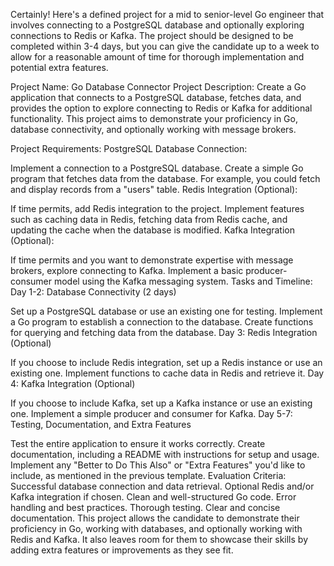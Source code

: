 Certainly! Here's a defined project for a mid to senior-level Go engineer that involves connecting to a PostgreSQL database and optionally exploring connections to Redis or Kafka. The project should be designed to be completed within 3-4 days, but you can give the candidate up to a week to allow for a reasonable amount of time for thorough implementation and potential extra features.

Project Name: Go Database Connector
Project Description:
Create a Go application that connects to a PostgreSQL database, fetches data, and provides the option to explore connecting to Redis or Kafka for additional functionality. This project aims to demonstrate your proficiency in Go, database connectivity, and optionally working with message brokers.

Project Requirements:
PostgreSQL Database Connection:

Implement a connection to a PostgreSQL database.
Create a simple Go program that fetches data from the database. For example, you could fetch and display records from a "users" table.
Redis Integration (Optional):

If time permits, add Redis integration to the project.
Implement features such as caching data in Redis, fetching data from Redis cache, and updating the cache when the database is modified.
Kafka Integration (Optional):

If time permits and you want to demonstrate expertise with message brokers, explore connecting to Kafka.
Implement a basic producer-consumer model using the Kafka messaging system.
Tasks and Timeline:
Day 1-2: Database Connectivity (2 days)

Set up a PostgreSQL database or use an existing one for testing.
Implement a Go program to establish a connection to the database.
Create functions for querying and fetching data from the database.
Day 3: Redis Integration (Optional)

If you choose to include Redis integration, set up a Redis instance or use an existing one.
Implement functions to cache data in Redis and retrieve it.
Day 4: Kafka Integration (Optional)

If you choose to include Kafka, set up a Kafka instance or use an existing one.
Implement a simple producer and consumer for Kafka.
Day 5-7: Testing, Documentation, and Extra Features

Test the entire application to ensure it works correctly.
Create documentation, including a README with instructions for setup and usage.
Implement any "Better to Do This Also" or "Extra Features" you'd like to include, as mentioned in the previous template.
Evaluation Criteria:
Successful database connection and data retrieval.
Optional Redis and/or Kafka integration if chosen.
Clean and well-structured Go code.
Error handling and best practices.
Thorough testing.
Clear and concise documentation.
This project allows the candidate to demonstrate their proficiency in Go, working with databases, and optionally working with Redis and Kafka. It also leaves room for them to showcase their skills by adding extra features or improvements as they see fit.




